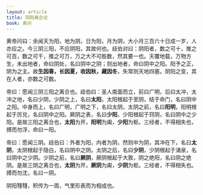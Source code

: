 ```yaml
---
layout: article
title: 阴阳离合论
book: 素问
---
```


黄帝问曰：余闻天为阳，地为阴，日为阳，月为阴，大小月三百六十日成一岁，人亦应之。今三阴三阳，不应阴阳，其故何也。歧伯对曰：阴阳者，数之可十，推之可百，数之可千，推之可万，万之大不可胜数，然其要一也。天覆地载，万物方生，未出地者，命曰阴处，名曰阴中之阴；则出地者，命曰阴中之阳。阳予之正，阴为之主。故**生因春，长因夏，收因秋，藏因冬**，失常则天地四塞。阴阳之变，其在人者，亦数之可数。

帝曰：愿闻三阴三阳之离合也。歧伯曰：圣人南面而立，前曰广明，后曰太冲，太冲之地，名曰少阴，少阴之上，名曰**太阳**，太阳根起于至阴，结于命门，名曰阴中之阳。中身而上，名曰广明，广明之下，名曰太阴，太阴之前，名曰**阳明**，阳明根起于厉兑，名曰阴中之阳。厥阴之表，名曰**少阳**，少阳根起于窍阴，名曰阴中之少阳。是故三阳之离合也，**太阳**为开，**阳明**为阖，**少阳**为枢。三经者，不得相失也，搏而勿浮，命曰一阳。

帝曰：愿闻三阴。歧伯曰：外者为阳，内者为阴，然则中为阴，其冲在下，名曰**太阴**，太阴根起于隐白，名曰阴中之阴。太阴之后，名曰**少阴**，少阴根起于涌泉，名曰阴中之少阴。少阴之前，名曰**厥阴**，厥阴根起于大敦，阴之绝阳，名曰阴之绝阴。是故三阴之离合也，**太阴**为开，**厥阴**为阖，**少阴**为枢。三经者，不得相失也。搏而勿沈，名曰一阴。

阴阳𩅞𩅞，积传为一周，气里形表而为相成也。

